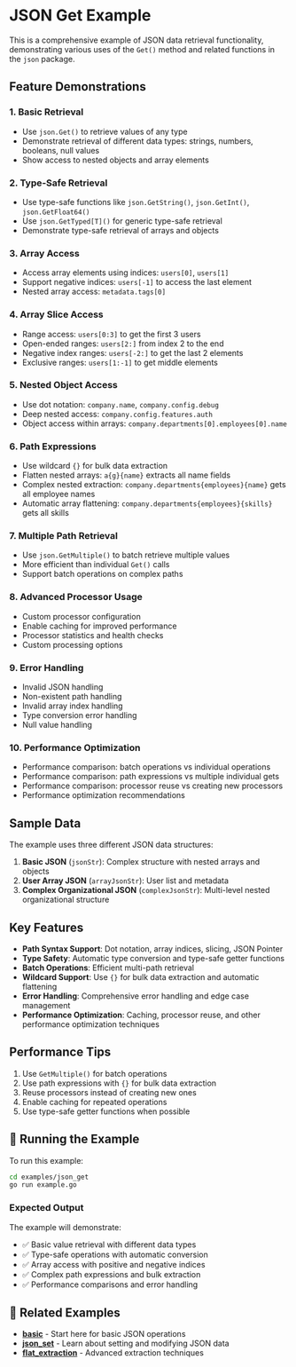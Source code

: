 # JSON Get Example

This is a comprehensive example of JSON data retrieval functionality, demonstrating various uses of the `Get()` method and related functions in the `json` package.

## Feature Demonstrations

### 1. Basic Retrieval
- Use `json.Get()` to retrieve values of any type
- Demonstrate retrieval of different data types: strings, numbers, booleans, null values
- Show access to nested objects and array elements

### 2. Type-Safe Retrieval
- Use type-safe functions like `json.GetString()`, `json.GetInt()`, `json.GetFloat64()`
- Use `json.GetTyped[T]()` for generic type-safe retrieval
- Demonstrate type-safe retrieval of arrays and objects

### 3. Array Access
- Access array elements using indices: `users[0]`, `users[1]`
- Support negative indices: `users[-1]` to access the last element
- Nested array access: `metadata.tags[0]`

### 4. Array Slice Access
- Range access: `users[0:3]` to get the first 3 users
- Open-ended ranges: `users[2:]` from index 2 to the end
- Negative index ranges: `users[-2:]` to get the last 2 elements
- Exclusive ranges: `users[1:-1]` to get middle elements

### 5. Nested Object Access
- Use dot notation: `company.name`, `company.config.debug`
- Deep nested access: `company.config.features.auth`
- Object access within arrays: `company.departments[0].employees[0].name`

### 6. Path Expressions
- Use wildcard `{}` for bulk data extraction
- Flatten nested arrays: `a{g}{name}` extracts all name fields
- Complex nested extraction: `company.departments{employees}{name}` gets all employee names
- Automatic array flattening: `company.departments{employees}{skills}` gets all skills

### 7. Multiple Path Retrieval
- Use `json.GetMultiple()` to batch retrieve multiple values
- More efficient than individual `Get()` calls
- Support batch operations on complex paths

### 8. Advanced Processor Usage
- Custom processor configuration
- Enable caching for improved performance
- Processor statistics and health checks
- Custom processing options

### 9. Error Handling
- Invalid JSON handling
- Non-existent path handling
- Invalid array index handling
- Type conversion error handling
- Null value handling

### 10. Performance Optimization
- Performance comparison: batch operations vs individual operations
- Performance comparison: path expressions vs multiple individual gets
- Performance comparison: processor reuse vs creating new processors
- Performance optimization recommendations

## Sample Data

The example uses three different JSON data structures:

1. **Basic JSON** (`jsonStr`): Complex structure with nested arrays and objects
2. **User Array JSON** (`arrayJsonStr`): User list and metadata
3. **Complex Organizational JSON** (`complexJsonStr`): Multi-level nested organizational structure

## Key Features

- **Path Syntax Support**: Dot notation, array indices, slicing, JSON Pointer
- **Type Safety**: Automatic type conversion and type-safe getter functions
- **Batch Operations**: Efficient multi-path retrieval
- **Wildcard Support**: Use `{}` for bulk data extraction and automatic flattening
- **Error Handling**: Comprehensive error handling and edge case management
- **Performance Optimization**: Caching, processor reuse, and other performance optimization techniques

## Performance Tips

1. Use `GetMultiple()` for batch operations
2. Use path expressions with `{}` for bulk data extraction
3. Reuse processors instead of creating new ones
4. Enable caching for repeated operations
5. Use type-safe getter functions when possible

## 🚀 Running the Example

To run this example:

```bash
cd examples/json_get
go run example.go
```

### Expected Output
The example will demonstrate:
- ✅ Basic value retrieval with different data types
- ✅ Type-safe operations with automatic conversion
- ✅ Array access with positive and negative indices
- ✅ Complex path expressions and bulk extraction
- ✅ Performance comparisons and error handling

## 🔗 Related Examples

- [**basic**](../basic/) - Start here for basic JSON operations
- [**json_set**](../json_set/) - Learn about setting and modifying JSON data
- [**flat_extraction**](../flat_extraction/) - Advanced extraction techniques
